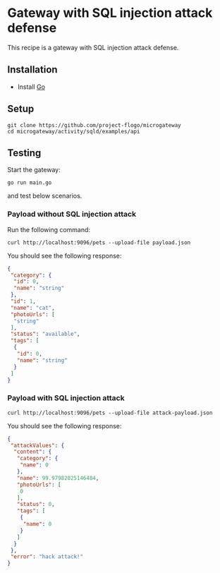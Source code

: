 # Gateway with SQL injection attack defense
This recipe is a gateway with SQL injection attack defense.

## Installation
* Install [Go](https://golang.org/)

## Setup
```
git clone https://github.com/project-flogo/microgateway
cd microgateway/activity/sqld/examples/api
```

## Testing
Start the gateway:
```
go run main.go
```
and test below scenarios.

### Payload without SQL injection attack
Run the following command:
```
curl http://localhost:9096/pets --upload-file payload.json
```

You should see the following response:
```json
{
 "category": {
  "id": 0,
  "name": "string"
 },
 "id": 1,
 "name": "cat",
 "photoUrls": [
  "string"
 ],
 "status": "available",
 "tags": [
  {
   "id": 0,
   "name": "string"
  }
 ]
}
```

### Payload with SQL injection attack
```
curl http://localhost:9096/pets --upload-file attack-payload.json
```

You should see the following response:
```json
{
 "attackValues": {
  "content": {
   "category": {
    "name": 0
   },
   "name": 99.97982025146484,
   "photoUrls": [
    0
   ],
   "status": 0,
   "tags": [
    {
     "name": 0
    }
   ]
  }
 },
 "error": "hack attack!"
}
```
